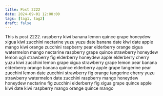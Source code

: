 ```yaml
---
title: Post 2222
date: 2024-09-01 12:00:00
tags: [tag1, tag2]
draft: false
---
```

This is post 2222.
raspberry
kiwi
banana
lemon
quince
grape
honeydew
xigua
kiwi
zucchini
nectarine
yuzu
yuzu
date
banana
date
kiwi
date
apple
mango
kiwi
orange
zucchini
raspberry
pear
elderberry
orange
xigua
watermelon
mango
nectarine
raspberry
grape
quince
strawberry
honeydew
lemon
ugli
strawberry
fig
elderberry
honeydew
apple
elderberry
cherry
yuzu
kiwi
zucchini
lemon
grape
xigua
strawberry
grape
lemon
pear
banana
elderberry
orange
banana
quince
elderberry
apple
grape
tangerine
pear
zucchini
lemon
date
zucchini
strawberry
fig
orange
tangerine
cherry
yuzu
strawberry
watermelon
date
zucchini
raspberry
mango
honeydew
honeydew
nectarine
fig
zucchini
elderberry
fig
xigua
grape
quince
apple
kiwi
date
kiwi
raspberry
mango
orange
quince
mango

